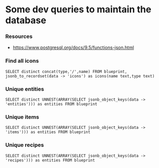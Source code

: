 # Some dev queries to maintain the database

### Resources

- https://www.postgresql.org/docs/9.5/functions-json.html

### Find all icons

```
SELECT distinct concat(type,'/',name) FROM blueprint, jsonb_to_recordset(data -> 'icons') as icons(name text,type text)
```

### Unique entities

```
SELECT distinct UNNEST(ARRAY(SELECT jsonb_object_keys(data -> 'entities'))) as entities FROM blueprint
```

### Unique items

```
SELECT distinct UNNEST(ARRAY(SELECT jsonb_object_keys(data -> 'items'))) as entities FROM blueprint
```

### Unique recipes

```
SELECT distinct UNNEST(ARRAY(SELECT jsonb_object_keys(data -> 'recipes'))) as entities FROM blueprint
```
